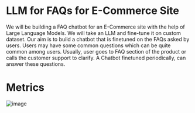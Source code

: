 # LLM for FAQs for E-Commerce Site

We will be building a FAQ chatbot for an E-Commerce site with the help of Large Language Models. We will take an LLM and fine-tune it on custom dataset. Our aim is to build a chatbot that is finetuned on the FAQs asked by users. Users may have some common questions which can be quite common among users. Usually, user goes to FAQ section of the product or calls the customer support to clarify. A Chatbot finetuned periodically, can answer these questions.



# Metrics

![image](https://github.com/balnarendrasapa/faq-llm/assets/61614290/2fd7d566-fd29-4f91-b9f7-dd55a9bd00bd)

